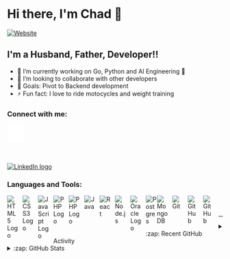 # Hi there, I'm Chad 👋 

[![Website](https://img.shields.io/website?label=chadelofson.com&style=for-the-badge&url=https%3A%2F%2Fchadelofson.com)](https://chadelofson.com)



## I'm a Husband, Father, Developer!!

- 🌱 I’m currently working on Go, Python and AI Engineering 🤣
- 👯 I’m looking to collaborate with other developers
- 🥅 Goals: Pivot to Backend development
- ⚡ Fun fact: I love to ride motocycles and weight training

### Connect with me:
<a href="https://x.com/chadelofson" target="_blank">
  <picture>
    <source srcset="https://cdn.jsdelivr.net/gh/devicons/devicon@latest/icons/twitter/twitter-original.svg" media="(prefers-color-scheme: light)">
    <source srcset="https://raw.githubusercontent.com/chadelofson/chadelofson/main/img/x-dark.svg" media="(prefers-color-scheme: dark)">
    <img src="https://raw.githubusercontent.com/chadelofson/chadelofson/main/img/x.svg" width="40" alt="X Logo" />
  </picture>    
</a>

&nbsp;&nbsp;

<a href="https://linkedin.com/in/chadelofson#gh-dark-mode-only" target="_blank"><img src="https://cdn.jsdelivr.net/gh/devicons/devicon@latest/icons/linkedin/linkedin-original.svg" alt="LinkedIn logo" width="40" height="40" /></a>

### Languages and Tools:
[<img align="left" alt="HTML5 Logo" width="26px" src="https://cdn.jsdelivr.net/gh/devicons/devicon/icons/html5/html5-original.svg" style="padding-right:10px;" />](https://developer.mozilla.org/en-US/docs/Web/HTML)
[<img align="left" alt="CSS3 Logo" width="26px" src="https://cdn.jsdelivr.net/gh/devicons/devicon/icons/css3/css3-original.svg" style="padding-right:10px;" />](https://developer.mozilla.org/en-US/docs/Web/CSS)
[<img align="left" alt="JavaScript Logo" width="26px" src="https://cdn.jsdelivr.net/gh/devicons/devicon/icons/javascript/javascript-original.svg" style="padding-right:10px;" />](https://developer.mozilla.org/en-US/docs/Web/JavaScript)
[<img align="left" alt="PHP Logo" width="26px" src="https://cdn.jsdelivr.net/gh/devicons/devicon@latest/icons/php/php-original.svg" style="padding-right:10px;" />](https://www.php.net/)
[<img align="left" alt="PHP Logo" width="26px" src="https://cdn.jsdelivr.net/gh/devicons/devicon@latest/icons/go/go-original-wordmark.svg" style="padding-right:10px;" />](https://go.dev/)
[<img align="left" alt="Java" width="26px" src="https://cdn.jsdelivr.net/gh/devicons/devicon/icons/java/java-original.svg" style="padding-right:10px;" />](https://openjdk.org)
[<img align="left" alt="React" width="26px" src="https://cdn.jsdelivr.net/gh/devicons/devicon/icons/react/react-original.svg" style="padding-right:10px;" />](https://react.dev)
[<img align="left" alt="Node.js" width="26px" src="https://cdn.jsdelivr.net/gh/devicons/devicon/icons/nodejs/nodejs-original.svg" style="padding-right:10px;" />](https://nodejs.org/en)
[<img align="left" alt="Oracle Logo" width="26px" src="https://cdn.jsdelivr.net/gh/devicons/devicon@latest/icons/oracle/oracle-original.svg" style="padding-right:10px;" />](https://www.oracle.com/ca-en/database/)
[<img align="left" alt="Postgres" width="26px" src="https://cdn.jsdelivr.net/gh/devicons/devicon/icons/postgresql/postgresql-original.svg" align="padding-right:10px;" />](https://www.postgresql.org/)
[<img align="left" alt="MongoDB" width="26px" src="https://cdn.jsdelivr.net/gh/devicons/devicon/icons/mongodb/mongodb-original.svg" style="padding-right:10px;" />](https://www.mongodb.com)
[<img align="left" alt="Git" width="26px" src="https://cdn.jsdelivr.net/gh/devicons/devicon/icons/git/git-original.svg" style="padding-right:10px;" />](https://git-scm.com)
[<img align="left" alt="GitHub" width="26px" src="https://user-images.githubusercontent.com/3369400/139447912-e0f43f33-6d9f-45f8-be46-2df5bbc91289.png" style="padding-right:10px;" />](https://github.com)
[<img align="left" alt="GitHub" width="26px" src="https://user-images.githubusercontent.com/3369400/139448065-39a229ba-4b06-434b-bc67-616e2ed80c8f.png" style="padding-right:10px;" />](https://github.com)

<br />
<br />

---
<!--
## 📺 Latest YouTube Videos
-s->
<!-- YOUTUBE:START -->
<!-- YOUTUBE:END -->


<!-- --- -->
<!--
### 📕 Latest Blog Posts
-->
<!-- BLOG-POST-LIST:START -->
<!-- BLOG-POST-LIST:END -->


<!-- --- -->

<details>
  <summary>:zap: Recent GitHub Activity</summary>
  <!--START_SECTION:activity-->
1. 🗣 Commented on [#42](https://github.com/sgrif/pq-sys/issues/42#issuecomment-1655118371) in [sgrif/pq-sys](https://github.com/sgrif/pq-sys)
  <!--END_SECTION:activity-->


</details>

<details>
  <summary>:zap: GitHub Stats</summary>

  <img align="left" alt="chadelofson's GitHub Stats" src="https://github-readme-stats.vercel.app/api?username=chadelofson&show_icons=true&hide_border=false&title_color=ff652f&icon_color=FFE400&bg_color=09131B&text_color=ffffff&border_color=0c1a25" />

</details>

[website]: https://chadelofson.com
[twitter]: https://twitter.com/chadelofson
[linkedin]: https://linkedin.com/in/chadelofson
